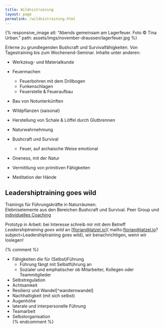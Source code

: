 ```yaml
---
title: Wildnistraining
layout: page
permalink: /wildnistraining.html
---
```

{% responsive_image 
alt: "Abends gemeinsam am Lagerfeuer. Foto © Tina Urban."
path: assets/imgs/november-draussen/lagerfeuer.jpg %}

Erlerne zu grundlegenden Bushcraft und Survivalfähigkeiten.
Von Tagestraining bis zum Wochenend-Seminar. 
Inhalte unter anderen:

- Werkzeug- und Materialkunde 
- Feuermachen
   - Feuerbohren mit dem Drillbogen 
   - Funkenschlagen
   - Feuerstelle & Feueraufbau  
- Bau von Notunterkünften
- Wildpflanzen (saisonal)
- Herstellung von Schale & Löffel durch Glutbrennen 
- Naturwahrnehmung 


- Bushcraft und Survival
  - Feuer, auf archaische Weise emotional
- Oneness, mit der Natur
- Vermittlung von primitiven Fähigkeiten
- Meditation der Hände

## Leadershiptraining goes wild
Trainings für Führungskräfte in Naturräumen.   
Elebniselemente aus den Bereichen Bushcraft und Survival. 
Peer Group und [individuelles Coaching](/angebot.html#coaching)   

Prototyp in Arbeit: bei Interesse schreib mir 
mit dem Betreff *Leadershiptraining goes wild* an [florian@latzel.io](
mailto:florian@latzel.io?subject=Leadershiptraining goes wild), 
wir benachrichtigen, wenn wir loslegen!

{% comment %}
- Fähigkeiten die für (Selbst)Führung
  - Führung fängt mit Selbstführung an
  - Sozialer und emphatischer ob Mitarbeiter, Kollegen oder Teammitglieder
- Selbstregulation
- Achtsamkeit
- Resilienz und Wandel[^wandernwandel]
- Nachhaltigkeit (mit sich selbst)
- Augenhöhe
- laterale und interpersonelle Führung
- Teamarbeit
- Selbstorganisation  
{% endcomment %}
